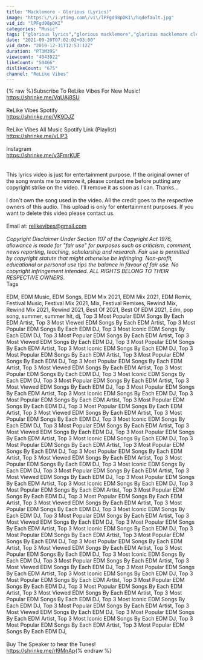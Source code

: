 ```yaml
---
title: "Macklemore - Glorious (Lyrics)"
image: "https:\/\/i.ytimg.com\/vi\/lPFgd98pDKI\/hqdefault.jpg"
vid_id: "lPFgd98pDKI"
categories: "Music"
tags: ["glorious lyrics","glorious macklemore","glorious macklemore clean"]
date: "2021-09-20T07:02:02+03:00"
vid_date: "2019-12-31T12:53:12Z"
duration: "PT3M39S"
viewcount: "4043922"
likeCount: "50466"
dislikeCount: "675"
channel: "ReLike Vibes"
---
```

{% raw %}Subscribe To ReLike Vibes For New Music!<br /><a rel="nofollow" target="blank" href="https://shrinke.me/VqUAj8SU">https://shrinke.me/VqUAj8SU</a><br /><br />ReLike Vibes Spotify<br /><a rel="nofollow" target="blank" href="https://shrinke.me/VK9DJZ">https://shrinke.me/VK9DJZ</a><br /><br />ReLike Vibes All Music Spotify Link (Playlist)<br /><a rel="nofollow" target="blank" href="https://shrinke.me/vLlP3">https://shrinke.me/vLlP3</a><br /><br />Instagram<br /><a rel="nofollow" target="blank" href="https://shrinke.me/v3FmrKUF">https://shrinke.me/v3FmrKUF</a><br /><br /><br />This lyrics video is just for entertainment purpose. If the original owner of the song wants me to remove it, please contact me before putting any copyright strike on the video. I'll remove it as soon as I can. Thanks...<br /><br />I don't own the song used in the video. All the credit goes to the respective owners of this audio. This upload is only for entertainment purposes. If you want to delete this video please contact us.<br /><br />Email at: relikevibes@gmail.com<br /><br />*Copyright Disclaimer Under Section 107 of the Copyright Act  1976, allowance is made for &quot;fair use&quot; for purposes such as criticism, comment, news reporting, teaching, scholarship and research. Fair use is permitted by copyright statute that might otherwise be infringing. Non-profit, educational or personal use tips the balance in favour of fair use. No copyright infringement intended. ALL RIGHTS BELONG TO THEIR RESPECTIVE OWNERS*.<br />Tags<br /><br />EDM, EDM Music, EDM Songs, EDM Mix 2021, EDM Mix 2021, EDM Remix, Festival Music, Festival Mix 2021, Mix, Festival Remixes, Rewind Mix, Rewind Mix 2021, Rewind 2021, Best Of 2021, Best Of EDM 2021, Edm, pop song, summer, summer hit, dj, Top 3 Most Popular EDM Songs By Each EDM Artist, Top 3 Most Viewed EDM Songs By Each EDM Artist, Top 3 Most Popular EDM Songs By Each EDM DJ, Top 3 Most Iconic EDM Songs By Each EDM DJ, Top 3 Most Popular EDM Songs By Each EDM Artist, Top 3 Most Viewed EDM Songs By Each EDM DJ, Top 3 Most Popular EDM Songs By Each EDM Artist, Top 3 Most Iconic EDM Songs By Each EDM DJ, Top 3 Most Popular EDM Songs By Each EDM Artist, Top 3 Most Popular EDM Songs By Each EDM DJ, Top 3 Most Popular EDM Songs By Each EDM Artist, Top 3 Most Viewed EDM Songs By Each EDM Artist, Top 3 Most Popular EDM Songs By Each EDM DJ, Top 3 Most Iconic EDM Songs By Each EDM DJ, Top 3 Most Popular EDM Songs By Each EDM Artist, Top 3 Most Viewed EDM Songs By Each EDM DJ, Top 3 Most Popular EDM Songs By Each EDM Artist, Top 3 Most Iconic EDM Songs By Each EDM DJ, Top 3 Most Popular EDM Songs By Each EDM Artist, Top 3 Most Popular EDM Songs By Each EDM DJ, Top 3 Most Popular EDM Songs By Each EDM Artist, Top 3 Most Viewed EDM Songs By Each EDM Artist, Top 3 Most Popular EDM Songs By Each EDM DJ, Top 3 Most Iconic EDM Songs By Each EDM DJ, Top 3 Most Popular EDM Songs By Each EDM Artist, Top 3 Most Viewed EDM Songs By Each EDM DJ, Top 3 Most Popular EDM Songs By Each EDM Artist, Top 3 Most Iconic EDM Songs By Each EDM DJ, Top 3 Most Popular EDM Songs By Each EDM Artist, Top 3 Most Popular EDM Songs By Each EDM DJ, Top 3 Most Popular EDM Songs By Each EDM Artist, Top 3 Most Viewed EDM Songs By Each EDM Artist, Top 3 Most Popular EDM Songs By Each EDM DJ, Top 3 Most Iconic EDM Songs By Each EDM DJ, Top 3 Most Popular EDM Songs By Each EDM Artist, Top 3 Most Viewed EDM Songs By Each EDM DJ, Top 3 Most Popular EDM Songs By Each EDM Artist, Top 3 Most Iconic EDM Songs By Each EDM DJ, Top 3 Most Popular EDM Songs By Each EDM Artist, Top 3 Most Popular EDM Songs By Each EDM DJ, Top 3 Most Popular EDM Songs By Each EDM Artist, Top 3 Most Viewed EDM Songs By Each EDM Artist, Top 3 Most Popular EDM Songs By Each EDM DJ, Top 3 Most Iconic EDM Songs By Each EDM DJ, Top 3 Most Popular EDM Songs By Each EDM Artist, Top 3 Most Viewed EDM Songs By Each EDM DJ, Top 3 Most Popular EDM Songs By Each EDM Artist, Top 3 Most Iconic EDM Songs By Each EDM DJ, Top 3 Most Popular EDM Songs By Each EDM Artist, Top 3 Most Popular EDM Songs By Each EDM DJ, Top 3 Most Popular EDM Songs By Each EDM Artist, Top 3 Most Viewed EDM Songs By Each EDM Artist, Top 3 Most Popular EDM Songs By Each EDM DJ, Top 3 Most Iconic EDM Songs By Each EDM DJ, Top 3 Most Popular EDM Songs By Each EDM Artist, Top 3 Most Viewed EDM Songs By Each EDM DJ, Top 3 Most Popular EDM Songs By Each EDM Artist, Top 3 Most Iconic EDM Songs By Each EDM DJ, Top 3 Most Popular EDM Songs By Each EDM Artist, Top 3 Most Popular EDM Songs By Each EDM DJ, Top 3 Most Popular EDM Songs By Each EDM Artist, Top 3 Most Viewed EDM Songs By Each EDM Artist, Top 3 Most Popular EDM Songs By Each EDM DJ, Top 3 Most Iconic EDM Songs By Each EDM DJ, Top 3 Most Popular EDM Songs By Each EDM Artist, Top 3 Most Viewed EDM Songs By Each EDM DJ, Top 3 Most Popular EDM Songs By Each EDM Artist, Top 3 Most Iconic EDM Songs By Each EDM DJ, Top 3 Most Popular EDM Songs By Each EDM Artist, Top 3 Most Popular EDM Songs By Each EDM DJ, <br /><br />Buy The Speaker to hear the Tunes!<br /><a rel="nofollow" target="blank" href="https://shrinke.me/rI9MnAp">https://shrinke.me/rI9MnAp</a>{% endraw %}
